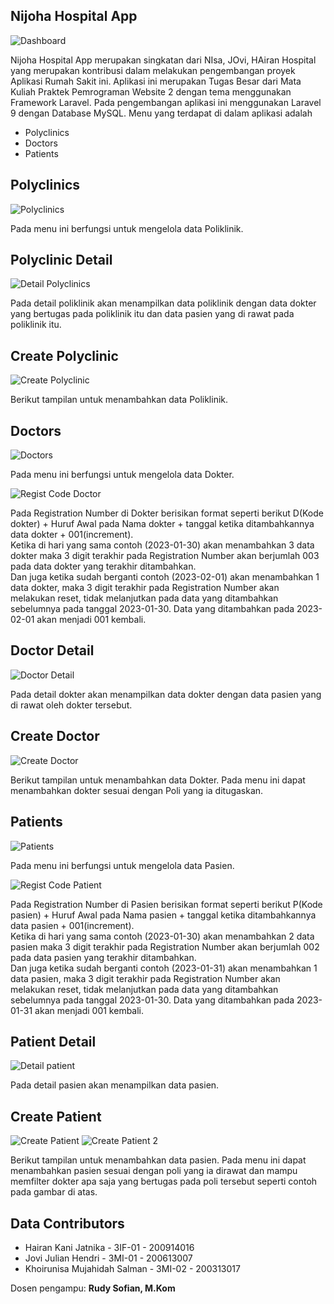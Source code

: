 ## Nijoha Hospital App

![Dashboard](https://user-images.githubusercontent.com/53847981/216038618-b0d02916-9e17-48bf-bb8c-26170e0e1dd1.png)

Nijoha Hospital App merupakan singkatan dari NIsa, JOvi, HAiran Hospital yang merupakan kontribusi dalam melakukan pengembangan proyek Aplikasi Rumah Sakit ini.
Aplikasi ini merupakan Tugas Besar dari Mata Kuliah Praktek Pemrograman Website 2 dengan tema menggunakan Framework Laravel. Pada pengembangan aplikasi ini menggunakan Laravel 9 dengan Database MySQL. Menu yang terdapat di dalam aplikasi adalah
- Polyclinics
- Doctors
- Patients


## Polyclinics

![Polyclinics](https://user-images.githubusercontent.com/53847981/216041115-cbf6e3b6-0f67-40d0-b8f2-e6b886d77b33.png)

Pada menu ini berfungsi untuk mengelola data Poliklinik.

## Polyclinic Detail

![Detail Polyclinics](https://user-images.githubusercontent.com/53847981/216041432-96a7ef25-fba8-47ee-ad43-5b683d4b5d95.png)

Pada detail poliklinik akan menampilkan data poliklinik dengan data dokter yang bertugas pada poliklinik itu dan data pasien yang di rawat pada poliklinik itu.

## Create Polyclinic

![Create Polyclinic](https://user-images.githubusercontent.com/53847981/216049144-56d1d67d-536b-43f1-9342-0415799ad99c.png)

Berikut tampilan untuk menambahkan data Poliklinik.

## Doctors

![Doctors](https://user-images.githubusercontent.com/53847981/216042786-3577b718-39d8-457f-ab7b-016b04bcb114.png)

Pada menu ini berfungsi untuk mengelola data Dokter.

![Regist Code Doctor](https://user-images.githubusercontent.com/53847981/216047691-b8ffa153-6b63-440b-a297-cd6d19d2968e.png)

Pada Registration Number di Dokter berisikan format seperti berikut D(Kode dokter) + Huruf Awal pada Nama dokter + tanggal ketika ditambahkannya data dokter + 001(increment). <br />
Ketika di hari yang sama contoh (2023-01-30) akan menambahkan 3 data dokter maka 3 digit terakhir pada Registration Number akan berjumlah 003 pada data dokter yang terakhir ditambahkan. <br />
Dan juga ketika sudah berganti contoh (2023-02-01) akan menambahkan 1 data dokter, maka 3 digit terakhir pada Registration Number akan melakukan reset, tidak melanjutkan pada data yang ditambahkan sebelumnya pada tanggal 2023-01-30. Data yang ditambahkan pada 2023-02-01 akan menjadi 001 kembali. <br />

## Doctor Detail

![Doctor Detail](https://user-images.githubusercontent.com/53847981/216044768-af3c410c-ef78-44aa-aaea-0077c1b24fde.png)

Pada detail dokter akan menampilkan data dokter dengan data pasien yang di rawat oleh dokter tersebut.

## Create Doctor

![Create Doctor](https://user-images.githubusercontent.com/53847981/216045292-f9132c50-b4dd-47b8-9d54-3856b752d8c2.png)

Berikut tampilan untuk menambahkan data Dokter. Pada menu ini dapat menambahkan dokter sesuai dengan Poli yang ia ditugaskan.

## Patients

![Patients](https://user-images.githubusercontent.com/53847981/216046787-0b8714ca-aa4f-4d4a-a43e-6f36c987291d.png)

Pada menu ini berfungsi untuk mengelola data Pasien.

![Regist Code Patient](https://user-images.githubusercontent.com/53847981/216047123-faafa300-cf6d-435c-ba6e-0d86ecf7c6a4.png)

Pada Registration Number di Pasien berisikan format seperti berikut P(Kode pasien) + Huruf Awal pada Nama pasien + tanggal ketika ditambahkannya data pasien + 001(increment). <br />
Ketika di hari yang sama contoh (2023-01-30) akan menambahkan 2 data pasien maka 3 digit terakhir pada Registration Number akan berjumlah 002 pada data pasien yang terakhir ditambahkan. <br />
Dan juga ketika sudah berganti contoh (2023-01-31) akan menambahkan 1 data pasien, maka 3 digit terakhir pada Registration Number akan melakukan reset, tidak melanjutkan pada data yang ditambahkan sebelumnya pada tanggal 2023-01-30. Data yang ditambahkan pada 2023-01-31 akan menjadi 001 kembali. <br />

## Patient Detail

![Detail patient](https://user-images.githubusercontent.com/53847981/216047986-8b54900a-11ce-4f55-9b10-3b32c9df6725.png)

Pada detail pasien akan menampilkan data pasien.

## Create Patient

![Create Patient](https://user-images.githubusercontent.com/53847981/216048478-afdb5ca9-f2b5-41ba-9948-0cbfbcbb1d8e.png)
![Create Patient 2](https://user-images.githubusercontent.com/53847981/216048897-091aa721-b25c-4ecd-9914-635786d8ef83.png)

Berikut tampilan untuk menambahkan data pasien. Pada menu ini dapat menambahkan pasien sesuai dengan poli yang ia dirawat dan mampu memfilter dokter apa saja yang bertugas pada poli tersebut seperti contoh pada gambar di atas.

## Data Contributors
- Hairan Kani Jatnika - 3IF-01 - 200914016
- Jovi Julian Hendri - 3MI-01 - 200613007
- Khoirunisa Mujahidah Salman - 3MI-02 - 200313017

Dosen pengampu: <b>Rudy Sofian, M.Kom</b>
